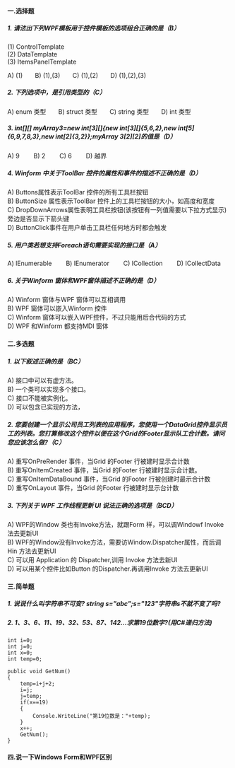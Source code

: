 #### 一.选择题
##### 1. 请法出下列WPF模板用于控件模板的选项组合正确的是（B）
(1) ControlTemplate<br>
(2) DataTemplate<br>
(3) ItemsPanelTemplate

A) (1)&emsp;&emsp;B) (1),(3)&emsp;&emsp;C) (1),(2)&emsp;&emsp;D) (1),(2),(3)

##### 2. 下列选项中，是引用类型的（C）
A) enum 类型&emsp;&emsp;B) struct 类型&emsp;&emsp;C) string 类型&emsp;&emsp;D) int 类型

##### 3. int[][] myArray3=new int[3][]{new int[3][]{5,6,2},new int[5]{6,9,7,8,3},new int[2]{3,2}};myArray 3[2][2]的值是（D）
A) 9&emsp;&emsp;
B) 2&emsp;&emsp;
C) 6&emsp;&emsp;
D) 越界

##### 4. Winform 中关于ToolBar 控件的属性和事件的描述不正确的是（D）
A) Buttons属性表示ToolBar 控件的所有工具栏按钮<br>
B) ButtonSize 属性表示ToolBar 控件上的工具栏按钮的大小，如高度和宽度<br>
C) DropDownArrows属性表明工具栏按钮(该按钮有一列值需要以下拉方式显示) 旁边是否显示下箭头键<br>
D) ButtonClick事件在用户单击工具栏任何地方时都会触发
##### 5. 用户类若想支持Foreach语句需要实现的接口是（A）
A) lEnumerable&emsp;&emsp;
B) lEnumerator&emsp;&emsp;
C) ICollection&emsp;&emsp;
D) ICollectData
##### 6. 关于Winform 窗体和WPF窗体描述不正确的是（D）
A) Winform 窗体与WPF 窗体可以互相调用<br>
B) WPF 窗体可以嵌入Winform 控件<br>
C) Winform 窗体可以嵌入WPF控件，不过只能用后合代码的方式<br>
D) WPF 和Winform 都支持MDI 窗体
#### 二.多选题
##### 1. 以下叙述正确的是（BC）
A) 接口中可以有虚方法。<br>
B) 一个类可以实现多个接口。<br>
C) 接口不能被实例化。<br>
D) 可以包含已实现的方法，
##### 2. 您要创建一个显示公司员工列表的应用程序，您使用一个DataGrid控件显示员工的列表。您打算修改这个控件以便在这个Grid的Footer显示队工合计数。请问您应该怎么做?（C）
A) 重写OnPreRender 事件，当Grid 的Footer 行被建时显示合计数<br>
B) 重写OnItemCreated 事件，当Grid 的Footer 行被建时显示合计数。<br>
C) 重写OnItemDataBound 事件，当Grid 的Footer 行被创建时最示合计数<br>
D) 重写OnLayout 事件，当Grid 的Footer 行被建时显示台计数

##### 3. 下列关于 WPF 工作线程更新 UI 说法正确的选项是（BCD）
A) WPF的Window 类也有Invoke方法，就跟Form 样，可以调Windowf Invoke
法去更新UI<br>
B) WPF的Window没有Invoke方法，需要访Window.Dispatcher属性，而后调Hin
方法去更新UI<br>
C) 可以用 Application 的 Dispatcher,训用 Invoke 方法去新UI<br>
D) 可以用某个控件比如Button 的Dispatcher.再调用Invoke 方法去更新UI
#### 三.简单题
##### 1. 说说什么叫字符串不可变? string s="abc";s="123"字符串s不就不变了吗?<br>







##### 2. 1、3、6、11、19、32、53、87、142...求第19位数字?(用C#递归方法)

    int i=0;
    int j=0;
    int x=0;
    int temp=0;
    
    public void GetNum()
    {
        temp=i+j+2;
        i=j;
        j=temp;
        if(x==19)
        {
            Console.WriteLine("第19位数是："+temp);
        }
        x++;
        GetNum();
    }
    
    
    
#### 四.说一下Windows Form和WPF区别

